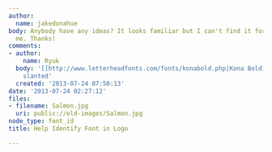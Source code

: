 ```yaml
---
author:
  name: jakedonahue
body: Anybody have any ideas? It looks familiar but I can't find it for the life of
  me. Thanks!
comments:
- author:
    name: Ryuk
  body: '[[http://www.letterheadfonts.com/fonts/konabold.php|Kona Bold]] manually
    slanted'
  created: '2013-07-24 07:50:13'
date: '2013-07-24 02:27:12'
files:
- filename: Salmon.jpg
  uri: public://old-images/Salmon.jpg
node_type: font_id
title: Help Identify Font in Logo

---
```

